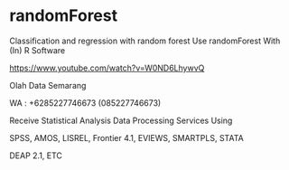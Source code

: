 # randomForest
Classification and regression with random forest Use randomForest With (In) R Software

https://www.youtube.com/watch?v=W0ND6LhywvQ

Olah Data Semarang

WA : +6285227746673 (085227746673)

Receive Statistical Analysis Data Processing Services Using

SPSS, AMOS, LISREL, Frontier 4.1, EVIEWS, SMARTPLS, STATA

DEAP 2.1, ETC
